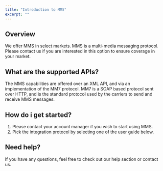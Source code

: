 ```yaml
---
title: "Introduction to MMS"
excerpt: ""
---
```

## Overview

We offer MMS in select markets. MMS is a multi-media messaging protocol. Please contact us if you are interested in this option to ensure coverage in your market.

## What are the supported APIs?

The MMS capabilities are offered over an XML API, and via an implementation of the MM7 protocol. MM7 is a SOAP based protocol sent over HTTP, and is the standard protocol used by the carriers to send and receive MMS messages.

## How do i get started?

1.  Please contact your account manager if you wish to start using MMS.
2.  Pick the integration protocol by selecting one of the user guide below.

## Need help?

If you have any questions, feel free to check out our help section or contact us.
